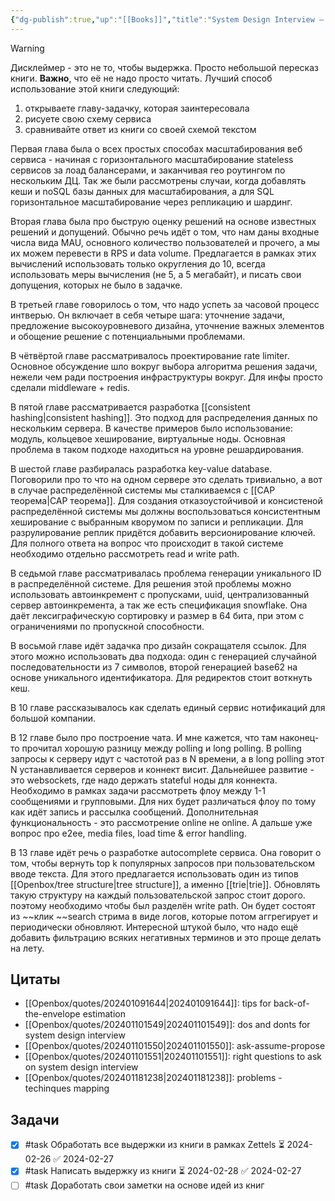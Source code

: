 ```yaml
---
{"dg-publish":true,"up":"[[Books]]","title":"System Design Interview – An Insider's Guide","category":"book","status":"Completed","tags":["books"],"rating":2,"date":"2024-01-07","modified_at":"2024-02-27T11:16:37+03:00","dg-path":"/books/System Design Interview – An Insider's Guide.md","permalink":"/books/system-design-interview-an-insider-s-guide/","dgPassFrontmatter":true}
---
```





> [!Warning]
> Дисклеймер - это не то, чтобы выдержка. Просто небольшой пересказ книги. **Важно**, что её не надо просто читать. Лучший способ использование этой книги следующий:
> 1. открываете главу-задачку, которая заинтересовала
> 2. рисуете свою схему сервиса
> 3. сравнивайте ответ из книги со своей схемой текстом

Первая глава была о всех простых способах масштабирования веб сервиса - начиная с горизонтального масштабирование stateless сервисов за лоад балансерами, и заканчивая гео роутингом по нескольким ДЦ. Так же были рассмотрены случаи, когда добавлять кеши и noSQL базы данных для масштабирования, а для SQL горизонтальное масштабирование через репликацию и шардинг.

Вторая глава была про быструю оценку решений на основе известных решений и допущений. Обычно речь идёт о том, что нам даны входные числа вида MAU, основного количество пользователей и прочего, а мы их можем перевести в RPS и data volume. Предлагается в рамках этих вычислений использовать только округления до 10, всегда использовать меры вычисления (не 5, а 5 мегабайт), и писать свои допущения, которых не было в задачке.

В третьей главе говорилось о том, что надо успеть за часовой процесс интверью. Он включает в себя четыре шага: уточнение задачи, предложение высокоуровневого дизайна, уточнение важных элементов и обощение решение с потенциальными проблемами.

В чётвёртой главе рассматривалось проектирование rate limiter. Основное обсуждение шло вокруг выбора алгоритма решения задачи, нежели чем ради построения инфраструктуры вокруг. Для инфы просто сделали middleware + redis.

В пятой главе рассматривается разработка [[consistent hashing\|consistent hashing]]. Это подход для распределения данных по нескольким сервера. В качестве примеров было использование: модуль, кольцевое хеширование, виртуальные ноды. Основная проблема в таком подходе находиться на уровне решардирования.

В шестой главе разбиралась разработка key-value database. Поговорили про то что на одном сервере это сделать тривиально, а вот в случае распределённой системы мы сталкиваемся с [[CAP теорема\|CAP теорема]]. Для создания отказоустойчивой и консистеной распределённой системы мы должны воспользоваться консистентным хеширование с выбранным кворумом по записи и репликации. Для разрулирование реплик придётся добавить версионирование ключей. Для полного ответа на вопрос что происходит в такой системе необходимо отдельно рассмотреть read и write path.

В седьмой главе рассматривалась проблема генерации уникального ID в распределённой системе. Для решения этой проблемы можно использовать автоинкремент с пропусками, uuid, централизованный сервер автоинкремента, а так же есть спецификация snowflake. Она даёт лексиграфическую сортировку и размер в 64 бита, при этом с ограничениями по пропускной способности.

В восьмой главе идёт задачка про дизайн сокращателя ссылок. Для этого можно использовать два подхода: один с генерацией случайной последовательности из 7 символов, второй генерацией base62 на основе уникального идентификатора. Для редиректов стоит воткнуть кеш.

В 10 главе рассказывалось как сделать единый сервис нотификаций для большой компании.

В 12 главе было про построение чата. И мне кажется, что там наконец-то прочитал хорошую разницу между polling и long polling. В polling запросы к серверу идут с частотой раз в N времени, а в long polling этот N устанавливается серверов и коннект висит. Дальнейшее развитие - это websockets, где надо держать stateful ноды для коннекта. Необходимо в рамках задачи рассмотреть флоу между 1-1 сообщениями и групповыми. Для них будет различаться флоу по тому как идёт запись и рассылка сообщений. Дополнительная функциональность - это рассмотрение online не online. А дальше уже вопрос про e2ee, media files, load time & error handling. 

В 13 главе идёт речь о разработке autocomplete сервиса. Она говорит о том, чтобы вернуть top k популярных запросов при пользовательском вводе текста. Для этого предлагается использовать один из типов [[Openbox/tree structure\|tree structure]], а именно [[trie\|trie]]. Обновлять такую структуру на каждый пользовательской запрос стоит дорого. поэтому необходимо чтобы был разделён write path. Он будет состоят из ~~клик ~~search стрима в виде логов, которые потом аггрегирует и периодически обновляют. Интересной штукой было, что надо ещё добавить фильтрацию всяких негативных терминов и это проще делать на лету.

## Цитаты

- [[Openbox/quotes/202401091644\|202401091644]]: tips for back-of-the-envelope estimation
- [[Openbox/quotes/202401101549\|202401101549]]: dos and donts for system design interview
- [[Openbox/quotes/202401101550\|202401101550]]: ask-assume-propose
- [[Openbox/quotes/202401101551\|202401101551]]: right questions to ask on system design interview
- [[Openbox/quotes/202401181238\|202401181238]]: problems - techinques mapping


## Задачи

- [x] #task Обработать все выдержки из книги в рамках Zettels ⏳ 2024-02-26 ✅ 2024-02-27
- [x] #task Написать выдержку из книги ⏳ 2024-02-28 ✅ 2024-02-27
- [ ] #task Доработать свои заметки на основе идей из книг
